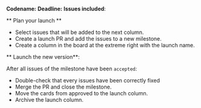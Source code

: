 **Codename:**
**Deadline:**
**Issues included**:

** Plan your launch **

- Select issues that will be added to the next column. 
- Create a launch PR and add the issues to a new milestone. 
- Create a column in the board at the extreme right with the launch name.

** Launch the new version**: 

After all issues of the milestone have been `accepted`:

- Double-check that every issues have been correctly fixed
- Merge the PR and close the milestone. 
- Move the cards from approved to the launch column. 
- Archive the launch column.
